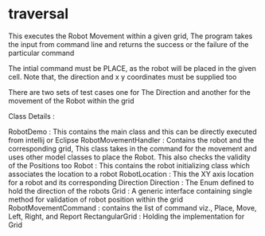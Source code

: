 # traversal

This executes the Robot Movement within a given grid, The program takes the input from command line and returns the
success or the failure of the particular command

The intial command must be PLACE, as the robot will be placed in the given cell. Note that, the direction and x y coordinates must be supplied too

There are two sets of test cases one for The Direction and another for the movement of the Robot within the grid


Class Details :

RobotDemo : This contains the main class and this can be directly executed from intellij or Eclipse
RobotMovementHandler : Contains the robot and the corresponding grid, This class takes in the command for the movement and uses other model classes to place the Robot. This also checks the validity of the Positions too
Robot : This contains the robot initializing class which associates the location to a robot
RobotLocation : This the XY axis location for a robot and its corresponding Direction
Direction : The Enum defined to hold the direction of the robots
Grid : A generic interface containing single method for validation of robot position within the grid
RobotMovementCommand : contains the list of command viz., Place, Move, Left, Right, and Report
RectangularGrid : Holding the implementation for Grid
